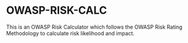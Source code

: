 # OWASP-RISK-CALC
This is an OWASP Risk Calculator which follows the OWASP Risk Rating Methodology to calculate risk likelihood and impact.
